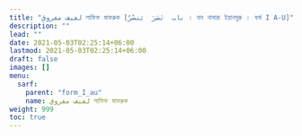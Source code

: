```yaml
---
title: "لفيف مفروق লাফিফ মাফরুক [باب  نَصَرَ  يَنصُرُ । বাব নাসারা ইয়ানসুরু । ফর্ম I A-U]"
description: ""
lead: ""
date: 2021-05-03T02:25:14+06:00
lastmod: 2021-05-03T02:25:14+06:00
draft: false
images: []
menu: 
  sarf:
    parent: "form_I_au"
    name: لفيف مفروق লাফিফ মাফরুক
weight: 999
toc: true
---
```



